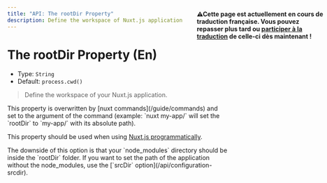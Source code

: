 ```yaml
---
title: "API: The rootDir Property"
description: Define the workspace of Nuxt.js application
---
```


# The rootDir Property (En)

- Type: `String`
- Default: `process.cwd()`

> Define the workspace of your Nuxt.js application.

<p style="width: 294px;position: fixed; top : 64px; right: 4px;" class="Alert Alert--orange"><strong>⚠Cette page est actuellement en cours de traduction française. Vous pouvez repasser plus tard ou <a href="https://github.com/vuejs-fr/nuxt" target="_blank">participer à la traduction</a> de celle-ci dès maintenant !</strong></p><p>This property is overwritten by [nuxt commands](/guide/commands) and set to the argument of the command (example: `nuxt my-app/` will set the `rootDir` to `my-app/` with its absolute path).</p>

This property should be used when using [Nuxt.js programmatically](/api/nuxt).

<p class="Alert Alert--blue">The downside of this option is that your `node_modules` directory should be inside the `rootDir` folder. If you want to set the path of the application without the node_modules, use the [`srcDir` option](/api/configuration-srcdir).</p>
